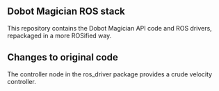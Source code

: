 ## Dobot Magician ROS stack

This repository contains the Dobot Magician API code and ROS drivers,
repackaged in a more ROSified way.

## Changes to original code

The controller node in the ros_driver package provides a crude velocity
controller.
